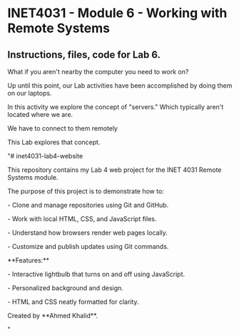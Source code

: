 # INET4031 - Module 6 - Working with Remote Systems

## Instructions, files, code for Lab 6.

What if you aren't nearby the computer you need to work on?

Up until this point, our Lab activities have been accomplished by doing them on our laptops.

In this activity we explore the concept of "servers."  Which typically aren't located where we are.

We have to connect to them remotely

This Lab explores that concept.





"# inet4031-lab4-website



This repository contains my Lab 4 web project for the INET 4031 Remote Systems module.



The purpose of this project is to demonstrate how to:

\- Clone and manage repositories using Git and GitHub.

\- Work with local HTML, CSS, and JavaScript files.

\- Understand how browsers render web pages locally.

\- Customize and publish updates using Git commands.



\*\*Features:\*\*

\- Interactive lightbulb that turns on and off using JavaScript.

\- Personalized background and design.

\- HTML and CSS neatly formatted for clarity.



Created by \*\*Ahmed Khalid\*\*.

"

